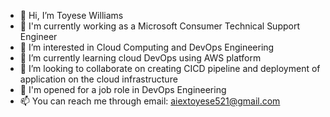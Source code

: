 - 👋 Hi, I’m Toyese Williams
- 🌱 I'm currently working as a Microsoft Consumer Technical Support Engineer
- 👀 I’m interested in Cloud Computing and DevOps Engineering
- 🌱 I’m currently learning cloud DevOps using AWS platform
- 💞️ I’m looking to collaborate on creating CICD pipeline and deployment of application on the cloud infrastructure
- 👀 I'm opened for a job role in DevOps Engineering
- 📫 You can reach me through email: aiextoyese521@gmail.com

<!---
alextoyese/alextoyese is a ✨ special ✨ repository because its `README.md` (this file) appears on your GitHub profile.
You can click the Preview link to take a look at your changes.
--->
